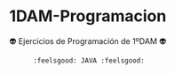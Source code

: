 # 1DAM-Programacion

:alien: Ejercicios de Programación de 1ºDAM :alien:

          :feelsgood: JAVA :feelsgood:
